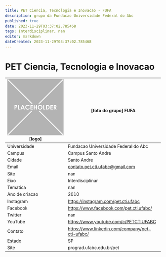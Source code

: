 ```yaml
---
title: PET Ciencia, Tecnologia e Inovacao - FUFA
description: grupo da Fundacao Universidade Federal do Abc
published: true
date: 2023-11-29T03:37:02.785468
tags: Interdisciplinar, nan
editor: markdown
dateCreated: 2023-11-29T03:37:02.785468
---
```


# PET Ciencia, Tecnologia e Inovacao


| ![placeholder.png](/placeholder.png) [logo] | [foto do grupo] FUFA         |
| ------------------------------------------- | ------------------------------------------------- |
| Universidade                                | Fundacao Universidade Federal do Abc      |
| Campus                                      | Campus Santo Andre            |
| Cidade                                      | Santo Andre             |
| Email                                       | contato.pet.cti.ufabc@gmail.com             |
| Site                                        | nan              |
| Eixo                                        | Interdisciplinar              |
| Tematica                                    | nan          |
| Ano de criacao                              | 2010        |
| Instagram                                   | https://instagram.com/pet.cti.ufabc         |
| Facebook                                    | https://www.facebook.com/pet.cti.ufabc/          |
| Twitter                                     | nan           |
| YouTube                                     | https://www.youtube.com/c/PETCTIUFABC           |
| Contato                                     | https://www.linkedin.com/company/pet-cti-ufabc/         |
| Estado                                      |  SP            |
| Site                                        | prograd.ufabc.edu.br/pet |
